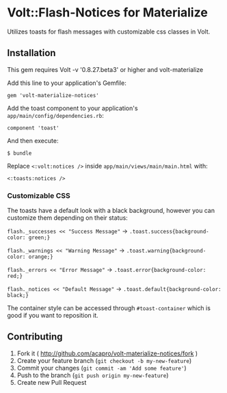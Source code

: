 # Volt::Flash-Notices for Materialize

Utilizes toasts for flash messages with customizable css classes in Volt.

## Installation

This gem requires Volt -v '0.8.27.beta3' or higher and volt-materialize 

Add this line to your application's Gemfile:

    gem 'volt-materialize-notices'

Add the toast component to your application's `app/main/config/dependencies.rb`:

    component 'toast'

And then execute:

    $ bundle

Replace `<:volt:notices />` inside `app/main/views/main/main.html` with:

    <:toasts:notices />

### Customizable CSS

The toasts have a default look with a black background, however you can customize them depending on their status:

`flash._successes << "Success Message"`  -> `.toast.success{background-color: green;}`

`flash._warnings << "Warning Message"`  -> `.toast.warning{background-color: orange;}`

`flash._errors << "Error Message"`  -> `.toast.error{background-color: red;}`

`flash._notices << "Default Message"`  -> `.toast.default{background-color: black;}`

The container style can be accessed through `#toast-container` which is good if you want to reposition it.  

## Contributing

1. Fork it ( http://github.com/acapro/volt-materialize-notices/fork )
2. Create your feature branch (`git checkout -b my-new-feature`)
3. Commit your changes (`git commit -am 'Add some feature'`)
4. Push to the branch (`git push origin my-new-feature`)
5. Create new Pull Request